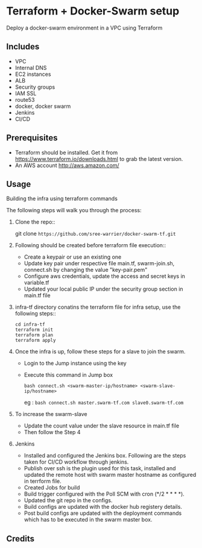 # Terraform + Docker-Swarm setup

Deploy a docker-swarm environment in a VPC using Terraform

Includes
--------

* VPC
* Internal DNS
* EC2 instances
* ALB
* Security groups
* IAM SSL
* route53
* docker, docker swarm
* Jenkins
* CI/CD


Prerequisites
-------------

* Terraform should be installed. Get it from https://www.terraform.io/downloads.html to grab the latest version.
* An AWS account http://aws.amazon.com/

Usage
-----

Building the infra using terraform commands

The following steps will walk you through the process:

1. Clone the repo::

      git clone `https://github.com/sree-warrier/docker-swarm-tf.git`

2. Following should be created before terraform file execution::

    - Create a keypair or use an existing one
    - Update key pair under respective file main.tf, swarm-join.sh, connect.sh by changing the value "key-pair.pem"
    - Configure aws credentials, update the access and secret keys in variable.tf
    - Updated your local public IP under the security group section in main.tf file 

3. infra-tf directory conatins the terraform file for infra setup, use the following steps::

      ```
      cd infra-tf
      terraform init
      terraform plan
      terraform apply
      ```

4. Once the infra is up, follow these steps for a slave to join the swarm.

    - Login to the Jump instance using the key 
    - Execute this command in Jump box

      ```bash connect.sh <swarm-master-ip/hostname> <swarm-slave-ip/hostname>```

      eg : ```bash connect.sh master.swarm-tf.com slave0.swarm-tf.com```

5. To increase the swarm-slave

    - Update the count value under the slave resource in main.tf file
    - Then follow the Step 4

6. Jenkins

    - Installed and configured the Jenkins box. Following are the steps taken for CI/CD workflow through jenkins.
    - Publish over ssh is the plugin used for this task, installed and updated the remote host with swarm master hostname as configured in terrform file.
    - Created Jobs for build
    - Build trigger configured with the Poll SCM with cron (*/2 * * * *).
    - Updated the git repo in the configs.
    - Build configs are updated with the docker hub registery details.
    - Post build configs are updated with the deployment commands which has to be executed in the swarm master box.

## Credits
